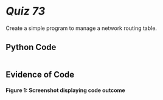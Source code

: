 
# *Quiz 73* #
Create a simple program to manage a network routing table.

## Python Code
```.py


```

## Evidence of Code

#### Figure 1: Screenshot displaying code outcome
